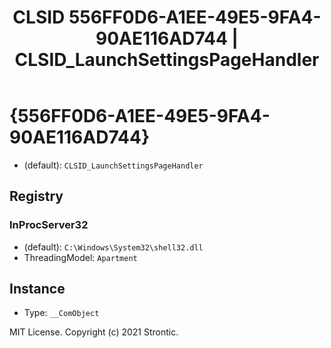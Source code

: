 ﻿---
title: "CLSID 556FF0D6-A1EE-49E5-9FA4-90AE116AD744 | CLSID_LaunchSettingsPageHandler"
excerpt: What is COM-Object CLSID 556FF0D6-A1EE-49E5-9FA4-90AE116AD744?
---

# {556FF0D6-A1EE-49E5-9FA4-90AE116AD744}

* (default): `CLSID_LaunchSettingsPageHandler`

## Registry


### InProcServer32

* (default): `C:\Windows\System32\shell32.dll`
* ThreadingModel: `Apartment`

## Instance

* Type: `__ComObject`

MIT License. Copyright (c) 2021 Strontic.


